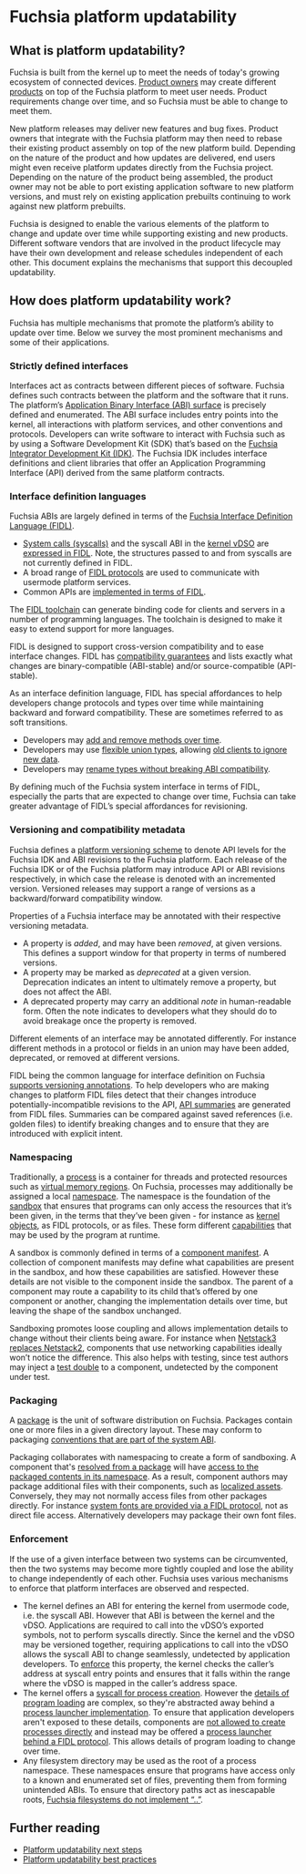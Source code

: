 # Fuchsia platform updatability

## What is platform updatability?

Fuchsia is built from the kernel up to meet the needs of today's growing
ecosystem of connected devices. [Product owners][glossary.product-owner] may
create different [products][glossary.product] on top of the Fuchsia platform to
meet user needs. Product requirements change over time, and so Fuchsia must be
able to change to meet them.

New platform releases may deliver new features and bug fixes. Product owners
that integrate with the Fuchsia platform may then need to rebase their existing
product assembly on top of the new platform build. Depending on the nature of
the product and how updates are delivered, end users might even receive platform
updates directly from the Fuchsia project. Depending on the nature of the
product being assembled, the product owner may not be able to port existing
application software to new platform versions, and must rely on existing
application prebuilts continuing to work against new platform prebuilts.

Fuchsia is designed to enable the various elements of the platform to change
and update over time while supporting existing and new products. Different
software vendors that are involved in the product lifecycle may have their own
development and release schedules independent of each other. This document
explains the mechanisms that support this decoupled updatability.

## How does platform updatability work?

Fuchsia has multiple mechanisms that promote the platform’s ability to update
over time. Below we survey the most prominent mechanisms and some of their
applications.

### Strictly defined interfaces

Interfaces act as contracts between different pieces of software. Fuchsia
defines such contracts between the platform and the software that it runs. The
platform’s [Application Binary Interface (ABI) surface][fsi-abi-surface] is
precisely defined and enumerated. The ABI surface includes entry points into the
kernel, all interactions with platform services, and other conventions and
protocols. Developers can write software to interact with Fuchsia such as by
using a Software Development Kit (SDK) that’s based on the
[Fuchsia Integrator Development Kit (IDK)][idk]. The Fuchsia IDK includes
interface definitions and client libraries that offer an Application Programming
Interface (API) derived from the same platform contracts.

### Interface definition languages

Fuchsia ABIs are largely defined in terms of the
[Fuchsia Interface Definition Language (FIDL)][fidl].

- [System calls (syscalls)][syscalls] and the syscall ABI in the
  [kernel vDSO][vdso] are [expressed in FIDL][syscall-life]. Note, the
  structures passed to and from syscalls are not currently defined in FIDL.
- A broad range of [FIDL protocols][fidl-reference] are used to communicate with
  usermode platform services.
- Common APIs are [implemented in terms of FIDL][open-life].

The [FIDL toolchain][rfc-0097] can generate binding code for clients and servers
in a number of programming languages. The toolchain is designed to make it easy
to extend support for more languages.

FIDL is designed to support cross-version compatibility and to ease interface
changes. FIDL has [compatibility guarantees][fidl-compatibility] and lists
exactly what changes are binary-compatible (ABI-stable) and/or source-compatible
(API-stable).

As an interface definition language, FIDL has special affordances to help
developers change protocols and types over time while maintaining backward and
forward compatibility. These are sometimes referred to as soft transitions.

- Developers may [add and remove methods over time][rfc-0021].
- Developers may use [flexible union types][rfc-0061], allowing
  [old clients to ignore new data][rfc-0033].
- Developers may [rename types without breaking ABI compatibility][rfc-0048].

By defining much of the Fuchsia system interface in terms of FIDL, especially
the parts that are expected to change over time, Fuchsia can take greater
advantage of FIDL’s special affordances for revisioning.

### Versioning and compatibility metadata

Fuchsia defines a [platform versioning scheme][rfc-0002] to denote API levels
for the Fuchsia IDK and ABI revisions to the Fuchsia platform. Each release of
the Fuchsia IDK or of the Fuchsia platform may introduce API or ABI revisions
respectively, in which case the release is denoted with an incremented version.
Versioned releases may support a range of versions as a backward/forward
compatibility window.

Properties of a Fuchsia interface may be annotated with their respective
versioning metadata.

- A property is _added_, and may have been _removed_, at given versions. This
  defines a support window for that property in terms of numbered versions.
- A property may be marked as _deprecated_ at a given version. Deprecation
  indicates an intent to ultimately remove a property, but does not affect the
  ABI.
- A deprecated property may carry an additional _note_ in human-readable form.
  Often the note indicates to developers what they should do to avoid breakage
  once the property is removed.

Different elements of an interface may be annotated differently. For instance
different methods in a protocol or fields in an union may have been added,
deprecated, or removed at different versions.

FIDL being the common language for interface definition on Fuchsia
[supports versioning annotations][rfc-0083]. To help developers who are making
changes to platform FIDL files detect that their changes introduce
potentially-incompatible revisions to the API, [API summaries][rfc-0076] are
generated from FIDL files. Summaries can be compared against saved references
(i.e. golden files) to identify breaking changes and to ensure that they are
introduced with explicit intent.

### Namespacing

Traditionally, a [process] is a container for threads and protected resources
such as [virtual memory regions][vmar]. On Fuchsia, processes may additionally
be assigned a local [namespace][namespaces]. The namespace is the foundation of
the [sandbox] that ensures that programs can only access the resources that it’s
been given, in the terms that they’ve been given - for instance as
[kernel objects][kernel-objects], as FIDL protocols, or as files. These form
different [capabilities] that may be used by the program at runtime.

A sandbox is commonly defined in terms of a
[component manifest][component-manifest]. A collection of component manifests
may define what capabilities are present in the sandbox, and how these
capabilities are satisfied. However these details are not visible to the
component inside the sandbox. The parent of a component may route a capability
to its child that’s offered by one component or another, changing the
implementation details over time, but leaving the shape of the sandbox
unchanged.

Sandboxing promotes loose coupling and allows implementation details to change
without their clients being aware. For instance when
[Netstack3 replaces Netstack2][roadmap-netstack3], components that use
networking capabilities ideally won’t notice the difference. This also helps
with testing, since test authors may inject a [test double][test-double] to a
component, undetected by the component under test.

### Packaging

A [package] is the unit of software distribution on Fuchsia. Packages contain
one or more files in a given directory layout. These may conform to packaging
[conventions that are part of the system ABI][fsi-package-conventions].

Packaging collaborates with namespacing to create a form of sandboxing. A
component that's [resolved from a package][package-url] will have
[access to the packaged contents in its namespace][component-data]. As a result,
component authors may package additional files with their components, such as
[localized assets][l10n-packaging]. Conversely, they may not normally access
files from other packages directly. For instance
[system fonts are provided via a FIDL protocol][font-provider-fidl], not as
direct file access. Alternatively developers may package their own font files.

### Enforcement

If the use of a given interface between two systems can be circumvented, then
the two systems may become more tightly coupled and lose the ability to change
independently of each other. Fuchsia uses various mechanisms to enforce that
platform interfaces are observed and respected.

- The kernel defines an ABI for entering the kernel from usermode code, i.e. the
  syscall ABI. However that ABI is between the kernel and the vDSO. Applications
  are required to call into the vDSO’s exported symbols, not to perform syscalls
  directly. Since the kernel and the vDSO may be versioned together, requiring
  applications to call into the vDSO allows the syscall ABI to change
  seamlessly, undetected by application developers. To
  [enforce][vdso-enforcement] this property, the kernel checks the caller’s
  address at syscall entry points and ensures that it falls within the range
  where the vDSO is mapped in the caller’s address space.
- The kernel offers a [syscall for process creation][zx-process-create]. However
  the [details of program loading][program-loading] are complex, so they're
  abstracted away behind a [process launcher implementation][process-launcher].
  To ensure that application developers aren't exposed to these details,
  components are [not allowed to create processes directly][fsi-job-policy] and
  instead may be offered a
  [process launcher behind a FIDL protocol][process-launcher-fidl]. This allows
  details of program loading to change over time.
- Any filesystem directory may be used as the root of a process namespace. These
  namespaces ensure that programs have access only to a known and enumerated set
  of files, preventing them from forming unintended ABIs. To ensure that
  directory paths act as inescapable roots,
  [Fuchsia filesystems do not implement “..”][dotdot].

## Further reading

- [Platform updatability next steps](next-steps.md)
- [Platform updatability best practices](best-practices.md)

[acts]: https://android.googlesource.com/platform/tools/test/connectivity/+/HEAD/acts
[archiveaccessor]: https://fuchsia.dev/reference/fidl/fuchsia.diagnostics#ArchiveAccessor
[build-info]: /docs/development/build/build_information.md
[build-info-old]: https://fuchsia.googlesource.com/fuchsia/+/1b21e5d7b36df3f5dde647684dd321f1aee21372/docs/development/build/build_information.md
[capabilities]: /docs/concepts/components/v2/capabilities/README.md
[cf-design-ambient]: /docs/concepts/components/v2/design_principles.md#no-ambient-authority
[cf-design-isolation]: /docs/concepts/components/v2/design_principles.md#isolation
[cf-intro]: /docs/concepts/components/v2/introduction.md
[cfv2-migration]: /docs/contribute/open_projects/components/migration.md
[cfv2-sys-migration]: /docs/development/components/v2/migration/README.md
[cfv2-sys-migration-build-info]: /docs/development/components/v2/migration/features.md#build-info
[component-data]: /docs/development/components/data.md#hermetic_data_files_with_resource
[component-manifest]: /docs/concepts/components/v2/component_manifests.md
[cpu-trace]: /docs/development/tracing/advanced/recording-a-cpu-performance-trace.md
[cts]: /docs/development/testing/ctf/overview.md
[decentralized-product-integration]: /docs/contribute/roadmap/2021/decentralized_product_integration.md
[dotdot]: /docs/concepts/filesystems/dotdot.md
[driver-development]: /docs/development/drivers/developer_guide/driver-development.md
[ffx]: /docs/development/tools/ffx/overview.md
[ffx-component]: /docs/reference/tools/sdk/ffx.md#component
[fidl]: /docs/concepts/fidl/overview.md
[fidl-compatibility]: /docs/development/languages/fidl/guides/compatibility/README.md
[fidl-reference]: https://fuchsia.dev/reference/fidl/
[font-provider-fidl]: https://fuchsia.dev/reference/fidl/fuchsia.fonts#Provider
[fsi-abi-surface]: /docs/concepts/packages/system.md#abi_surfaces
[fsi-job-policy]: /docs/concepts/packages/system.md#job_policy
[fsi-package-conventions]: /docs/concepts/packages/system.md#package_conventions
[fssh]: /docs/reference/tools/sdk/fssh.md
[fx-mem]: https://fuchsia.dev/reference/tools/fx/cmd/mem
[fx-snapshot]: https://fuchsia.dev/reference/tools/fx/cmd/snapshot
[fxb-34556]: https://bugs.fuchsia.dev/p/fuchsia/issues/detail?id=34556
[fxb-36484]: https://bugs.fuchsia.dev/p/fuchsia/issues/detail?id=36484
[fxb-60532]: https://bugs.fuchsia.dev/p/fuchsia/issues/detail?id=60532
[fxb-67858]: https://bugs.fuchsia.dev/p/fuchsia/issues/detail?id=67858
[fxb-82514]: https://bugs.fuchsia.dev/p/fuchsia/issues/detail?id=82514
[fxb-82740]: https://bugs.fuchsia.dev/p/fuchsia/issues/detail?id=82740
[fxb-84117]: https://bugs.fuchsia.dev/p/fuchsia/issues/detail?id=84117
[glossary.product]: /docs/glossary/README.md#product
[glossary.product-owner]: /docs/glossary/README.md#product-owner
[idk]: /docs/development/idk/README.md
[inspect]: /docs/development/diagnostics/inspect/README.md
[kernel-objects]: /docs/reference/kernel_objects/objects.md
[l10n-packaging]: /docs/development/internationalization/localization/packaging.md
[logs]: /docs/reference/diagnostics/logs/README.md
[namespaces]: /docs/concepts/process/namespaces.md
[oot-component-testing]: /docs/contribute/roadmap/2021/oot_component_testing.md
[oot-system-testing]: /docs/contribute/roadmap/2021/oot_system_testing.md
[open-life]: /docs/concepts/filesystems/life_of_an_open.md#fidl
[package]: /docs/concepts/packages/package.md
[package-url]: /docs/concepts/packages/package_url.md
[procargs]: /docs/concepts/process/program_loading.md#the_processargs_protocol
[process]: /docs/reference/kernel_objects/process.md
[process-launcher]: /docs/concepts/process/process_creation.md#fuchsiaprocesslauncher
[process-launcher-fidl]: https://fuchsia.dev/reference/fidl/fuchsia.process#Launcher
[program-loading]: /docs/concepts/process/program_loading.md
[rfc-0002]: /docs/contribute/governance/rfcs/0002_platform_versioning.md
[rfc-0021]: /docs/contribute/governance/rfcs/0021_soft_transitions_methods_add_remove.md
[rfc-0033]: /docs/contribute/governance/rfcs/0033_handling_unknown_fields_strictness.md
[rfc-0048]: /docs/contribute/governance/rfcs/0048_explicit_union_ordinals.md
[rfc-0061]: /docs/contribute/governance/rfcs/0061_extensible_unions.md
[rfc-0076]: /docs/contribute/governance/rfcs/0076_fidl_api_summaries.md
[rfc-0083]: /docs/contribute/governance/rfcs/0083_fidl_versioning.md
[rfc-0097]: /docs/contribute/governance/rfcs/0097_fidl_toolchain.md
[roadmap-netstack3]: /docs/contribute/roadmap/2021/netstack3.md
[sandbox]: /docs/concepts/components/v2/introduction.md#what_is_sandboxing
[sdk-tools]: /docs/reference/tools/sdk/README.md
[selectors]: /docs/reference/diagnostics/selectors.md
[sl4a]: https://android.googlesource.com/platform/external/sl4a/
[sl4f]: /docs/development/drivers/concepts/driver_development/sl4f.md
[stable-driver-runtime]: /docs/contribute/roadmap/2021/stable_driver_runtime.md
[structured-config]: /docs/contribute/roadmap/2021/structured_configuration.md
[syscall-life]: /docs/concepts/kernel/life_of_a_syscall.md
[syscalls]: /docs/concepts/kernel/concepts.md#system_calls
[test-double]: /docs/contribute/testing/principles.md#test_doubles_stubs_mocks_fakes
[topology]: /docs/concepts/components/v2/topology.md
[tracing]: /docs/concepts/kernel/tracing-system.md
[trf]: /docs/development/testing/components/test_runner_framework.md
[vdso]: /docs/concepts/kernel/vdso.md
[vdso-enforcement]: /docs/concepts/kernel/vdso.md#enforcement
[vmar]: /docs/reference/kernel_objects/vm_address_region.md
[workstation-oot]: /docs/contribute/roadmap/2021/workstation_out_of_tree.md
[zx-object-get-info]: /docs/reference/syscalls/object_get_info.md
[zx-process-create]: /docs/reference/syscalls/process_create.md
